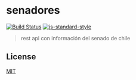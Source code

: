 # senadores
[![Build Status](https://img.shields.io/travis/senadores-chile/senadores-api/master.svg?style=flat-square)](https://travis-ci.org/senadores-chile/senadores-api) [![js-standard-style](https://img.shields.io/badge/code%20style-standard-brightgreen.svg?style=flat-square)](https://github.com/feross/standard)

> rest api con información del senado de chile

## License
[MIT](/license)
